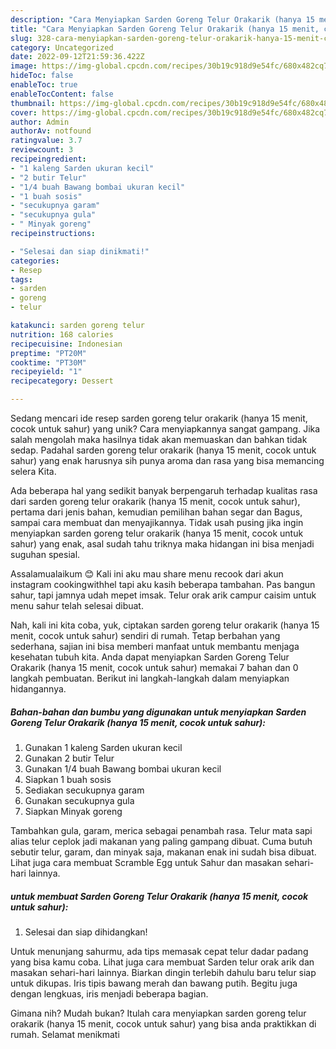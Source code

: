 ```yaml
---
description: "Cara Menyiapkan Sarden Goreng Telur Orakarik (hanya 15 menit, cocok untuk sahur) yang Lezat"
title: "Cara Menyiapkan Sarden Goreng Telur Orakarik (hanya 15 menit, cocok untuk sahur) yang Lezat"
slug: 328-cara-menyiapkan-sarden-goreng-telur-orakarik-hanya-15-menit-cocok-untuk-sahur-yang-lezat
category: Uncategorized
date: 2022-09-12T21:59:36.422Z
image: https://img-global.cpcdn.com/recipes/30b19c918d9e54fc/680x482cq70/sarden-goreng-telur-orakarik-hanya-15-menit-cocok-untuk-sahur-foto-resep-utama.jpg
hideToc: false
enableToc: true
enableTocContent: false
thumbnail: https://img-global.cpcdn.com/recipes/30b19c918d9e54fc/680x482cq70/sarden-goreng-telur-orakarik-hanya-15-menit-cocok-untuk-sahur-foto-resep-utama.jpg
cover: https://img-global.cpcdn.com/recipes/30b19c918d9e54fc/680x482cq70/sarden-goreng-telur-orakarik-hanya-15-menit-cocok-untuk-sahur-foto-resep-utama.jpg
author: Admin
authorAv: notfound
ratingvalue: 3.7
reviewcount: 3
recipeingredient:
- "1 kaleng Sarden ukuran kecil"
- "2 butir Telur"
- "1/4 buah Bawang bombai ukuran kecil"
- "1 buah sosis"
- "secukupnya garam"
- "secukupnya gula"
- " Minyak goreng"
recipeinstructions:

- "Selesai dan siap dinikmati!"
categories:
- Resep
tags:
- sarden
- goreng
- telur

katakunci: sarden goreng telur 
nutrition: 168 calories
recipecuisine: Indonesian
preptime: "PT20M"
cooktime: "PT30M"
recipeyield: "1"
recipecategory: Dessert

---
```





Sedang mencari ide resep sarden goreng telur orakarik (hanya 15 menit, cocok untuk sahur) yang unik? Cara menyiapkannya sangat gampang. Jika salah mengolah maka hasilnya tidak akan memuaskan dan bahkan tidak sedap. Padahal sarden goreng telur orakarik (hanya 15 menit, cocok untuk sahur) yang enak harusnya sih punya aroma dan rasa yang bisa memancing selera Kita.





Ada beberapa hal yang sedikit banyak berpengaruh terhadap kualitas rasa dari sarden goreng telur orakarik (hanya 15 menit, cocok untuk sahur), pertama dari jenis bahan, kemudian pemilihan bahan segar dan Bagus, sampai cara membuat dan menyajikannya. Tidak usah pusing jika ingin menyiapkan sarden goreng telur orakarik (hanya 15 menit, cocok untuk sahur) yang enak,      asal sudah tahu triknya maka hidangan ini bisa menjadi suguhan spesial.














Assalamualaikum 😊 Kali ini aku mau share menu recook dari akun instagram cookingwithhel tapi aku kasih beberapa tambahan. Pas bangun sahur, tapi jamnya udah mepet imsak. Telur orak arik campur caisim untuk menu sahur telah selesai dibuat.






Nah, kali ini kita coba, yuk, ciptakan sarden goreng telur orakarik (hanya 15 menit, cocok untuk sahur) sendiri di rumah. Tetap berbahan yang sederhana, sajian ini bisa memberi manfaat untuk membantu menjaga kesehatan tubuh kita. Anda dapat menyiapkan Sarden Goreng Telur Orakarik (hanya 15 menit, cocok untuk sahur) memakai 7 bahan dan 0 langkah pembuatan. Berikut ini langkah-langkah dalam menyiapkan hidangannya.

<!--inarticleads1-->

##### Bahan-bahan dan bumbu yang digunakan untuk menyiapkan Sarden Goreng Telur Orakarik (hanya 15 menit, cocok untuk sahur):

1. Gunakan 1 kaleng Sarden ukuran kecil
1. Gunakan 2 butir Telur
1. Gunakan 1/4 buah Bawang bombai ukuran kecil
1. Siapkan 1 buah sosis
1. Sediakan secukupnya garam
1. Gunakan secukupnya gula
1. Siapkan  Minyak goreng


Tambahkan gula, garam, merica sebagai penambah rasa. Telur mata sapi alias telur ceplok jadi makanan yang paling gampang dibuat. Cuma butuh sebutir telur, garam, dan minyak saja, makanan enak ini sudah bisa dibuat. Lihat juga cara membuat Scramble Egg untuk Sahur dan masakan sehari-hari lainnya. 

<!--inarticleads2-->

#####  untuk membuat Sarden Goreng Telur Orakarik (hanya 15 menit, cocok untuk sahur):


1. Selesai dan siap dihidangkan!

Untuk menunjang sahurmu, ada tips memasak cepat telur dadar padang yang bisa kamu coba. Lihat juga cara membuat Sarden telur orak arik dan masakan sehari-hari lainnya. Biarkan dingin terlebih dahulu baru telur siap untuk dikupas. Iris tipis bawang merah dan bawang putih. Begitu juga dengan lengkuas, iris menjadi beberapa bagian. 

Gimana nih? Mudah bukan? Itulah cara menyiapkan sarden goreng telur orakarik (hanya 15 menit, cocok untuk sahur) yang bisa anda praktikkan di rumah. Selamat menikmati
